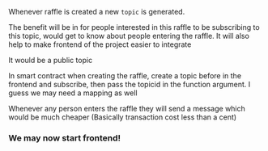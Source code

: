 Whenever raffle is created a new `topic` is generated.

The benefit will be in for people interested in this raffle to be subscribing to this topic, would get to know about people entering the raffle. It will also help to make frontend of the project easier to integrate

It would be a public topic 

In smart contract when creating the raffle, create a topic before in the frontend and subscribe, then pass the topicid in the function argument. I guess we may need a mapping as well

Whenever any person enters the raffle they will send a message which would be much cheaper (Basically transaction cost less than a cent)

### We may now start frontend!
